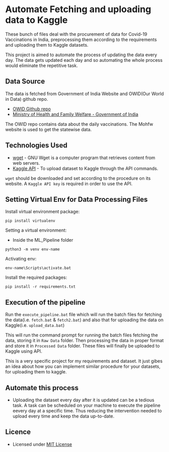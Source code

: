 # Automate Fetching and uploading data to Kaggle

These bunch of files deal with the procurement of data for Covid-19 Vaccinations in India, preprocessing them according to the requirements and uploading them to Kaggle datasets.

This project is aimed to automate the process of updating the data every day. The data gets updated each day and so automating the whole process would eliminate the repetitive task.

## Data Source

The data is fetched from Government of India Website and OWID(Our World in Data) github repo.
- [OWID Github repo](https://github.com/owid/covid-19-data)
- [Ministry of Health and Family Welfare - Government of India](https://www.mohfw.gov.in/)

The OWID repo contains data about the daily vaccinations. The Mohfw website is used to get the statewise data.

## Technologies Used

- [wget](https://www.gnu.org/software/wget/) - GNU Wget is a computer program that retrieves content from web servers.
- [Kaggle API](https://www.kaggle.com/docs/api#interacting-with-datasets) - To upload dataset to Kaggle through the API commands.

```wget``` should be downloaded and set according to the procedure on its website. A ```Kaggle API key``` is required in order to use the API.

## Setting Virtual Env for Data Processing Files

Install virtual environment package:

```pip install virtualenv```

Setting a virtual environment:
- Inside the ML_Pipeline folder

```python3 -m venv env-name```

Activating env:

```env-name\Scripts\activate.bat```

Install the required packages:

```pip install -r requirements.txt```

## Execution of the pipeline

Run the ```execute_pipeline.bat``` file which will run the batch files for fetching the data(i.e. ```fetch.bat``` & ```fetch2.bat```) and also that for uploading the data on Kaggle(i.e. ```upload_data.bat```)

This will run the command prompt for running the batch files fetching the data, storing it in ```Raw Data``` folder. Then processing the data in proper format and store it in ```Processed Data``` folder. These files will finally be uploaded to Kaggle using API.

This is a very specific project for my requirements and dataset. It just gibes an idea about how you can implement similar procedure for your datasets, for uploading them to kaggle.

## Automate this process

- Uploading the dataset every day after it is updated can be a tedious task. A task can be scheduled on your machine to execute the pipeline eevery day at a specific time. Thus reducing the intervention needed to upload every time and keep the data up-to-date.

## Licence 

- Licensed under [MIT License](LICENSE.md)